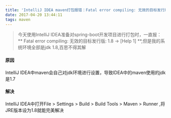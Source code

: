 ```yaml
---
title: 'IntelliJ IDEA maven打包报错：Fatal error compiling: 无效的目标发行版: 1.8 -> [Help 1]'
date: 2017-04-20 13:44:11
tags: maven
---
```


> 今天使用IntelliJ IDEA准备对spring-boot开发项目进行打包时，一直报：** Fatal error compiling: 无效的目标发行版: 1.8 -> [Help 1] **,但是我的系统环境全部是jdk 1.8,百思不得其解

<!--more-->

#### 原因
IntelliJ IDEA中maven会自己对jdk环境进行设置，导致IDEA中的maven使用的jdk是1.7
#### 解决
IntelliJ IDEA中打开File > Settings > Build > Build Tools > Maven > Runner ,将JRE版本设为1.8就能完美解决